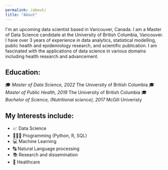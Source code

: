 ```yaml
---
permalink: /about/
title: "About"
---
```


I'm an upcoming data scientist based in Vancouver, Canada. I am a Master of Data Science candidate at the University of British Columbia, Vancouver. I have over 3 years of experience in data analytics, statistical modelling, public health and epidemiology research, and scientific publication. I am fascinated with the applications of data science in various domains including health research and advancement. 

## Education:
🎓 *Master of Data Science, 2022*
    The University of British Columbia
🎓 *Master of Public Health, 2019*
    The University of British Columbia
🎓 *Bachelor of Science, (Nutritional science), 2017*
    McGill Univeristy


## My Interests include:
- 📈 Data Science
- 👩🏻‍💻 Programming (Python, R, SQL)
- 💻 Machine Learning
- 🔠 Natural Language processing 
- 📚 Research and dissemination
- 🧬 Healthcare

